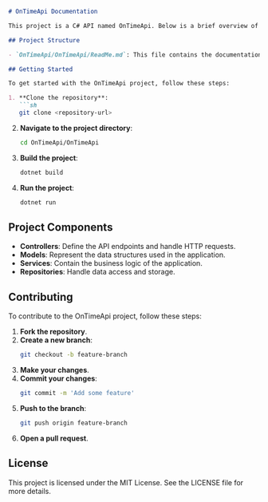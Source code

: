 ```markdown
# OnTimeApi Documentation

This project is a C# API named OnTimeApi. Below is a brief overview of the project structure and its components.

## Project Structure

- `OnTimeApi/OnTimeApi/ReadMe.md`: This file contains the documentation for the OnTimeApi project.

## Getting Started

To get started with the OnTimeApi project, follow these steps:

1. **Clone the repository**:
   ```sh
   git clone <repository-url>
   ```

2. **Navigate to the project directory**:
   ```sh
   cd OnTimeApi/OnTimeApi
   ```

3. **Build the project**:
   ```sh
   dotnet build
   ```

4. **Run the project**:
   ```sh
   dotnet run
   ```

## Project Components

- **Controllers**: Define the API endpoints and handle HTTP requests.
- **Models**: Represent the data structures used in the application.
- **Services**: Contain the business logic of the application.
- **Repositories**: Handle data access and storage.

## Contributing

To contribute to the OnTimeApi project, follow these steps:

1. **Fork the repository**.
2. **Create a new branch**:
   ```sh
   git checkout -b feature-branch
   ```
3. **Make your changes**.
4. **Commit your changes**:
   ```sh
   git commit -m 'Add some feature'
   ```
5. **Push to the branch**:
   ```sh
   git push origin feature-branch
   ```
6. **Open a pull request**.

## License

This project is licensed under the MIT License. See the LICENSE file for more details.
```
